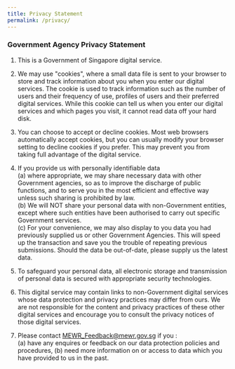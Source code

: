 ```yaml
---
title: Privacy Statement
permalink: /privacy/
---
```


### **Government Agency Privacy Statement**

1.  This is a Government of Singapore digital service.       
   

2.  We may use "cookies", where a small data file is sent to your browser to store and track information about you when you enter our digital services. The cookie is used to track information such as the number of users and their frequency of use, profiles of users and their preferred digital services. While this cookie can tell us when you enter our digital services and which pages you visit, it cannot read data off your hard disk.                
   
3.  You can choose to accept or decline cookies. Most web browsers automatically accept cookies, but you can usually modify your browser setting to decline cookies if you prefer. This may prevent you from taking full advantage of the digital service.   
   

4.  If you provide us with personally identifiable data  
    (a) where appropriate, we may share necessary data with other Government agencies, so as to improve the discharge of public functions, and to serve you in the most efficient and effective way unless such sharing is prohibited by law.  
    (b) We will NOT share your personal data with non-Government entities, except where such entities have been authorised to carry out specific Government services.  
    (c) For your convenience, we may also display to you data you had previously supplied us or other Government Agencies. This will speed up the transaction and save you the trouble of repeating previous submissions. Should the data be out-of-date, please supply us the latest data.   
   

5.  To safeguard your personal data, all electronic storage and transmission of personal data is secured with appropriate security technologies.   
   

6.  This digital service may contain links to non-Government digital services whose data protection and privacy practices may differ from ours. We are not responsible for the content and privacy practices of these other digital services and encourage you to consult the privacy notices of those digital services.  
   

7.  Please contact  [MEWR_Feedback@mewr.gov.sg](https://mail.google.com/mail/?view=cm&fs=1&tf=1&to=MEWR_Feedback@mewr.gov.sg)  if you :   
    (a) have any enquires or feedback on our data protection policies and procedures, 
    (b) need more information on or access to data which you have provided to us in the past.
